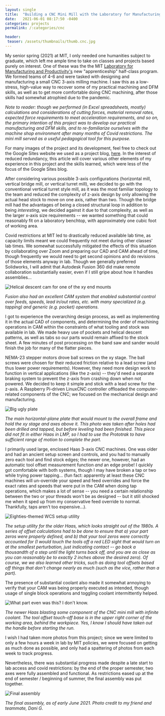 ```yaml
---
layout: single
title:  "Building a CNC Mini Mill with the Laboratory for Manufacturing and Productivity during Covid"
date:   2021-06-01 08:17:50 -0400
categories: projects
permalink: /:categories/cnc

header:
 teaser: /assets/thumbnails/thumb.cnc.jpg
---
```

My senior spring (2021) at MIT, I only needed one humanities subject to graduate, which left me ample time to take on classes and projects based purely on interest. One of these was the the MIT [Laboratory for Manufacturing and Productivity's](https://lmp.mit.edu) new "apprenticeship" half-class program. We formed teams of 4-6 and were tasked with designing and manufacturing a small CNC 3-axis milling machine. I saw this as a low-stress, high-value way to recover some of my practical machining and DFM skills, as well as to get more comfortable doing CNC machining, after those skills had somewhat atrophied due to the pandemic.


*Note to reader: though we performed (in Excel spreadsheets, mostly) calculations and considerations of cutting forces, material removal rates, expected force requirements to meet acceleration requirements, and so on, the primary intention of this project was to develop our practical manufacturing and DFM skills, and to re-familiarize ourselves with the machine shop environment after many months of Covid restrictions. The mini mill served as a useful pedagogical tool for this purpose.*

For many images of the project and its development, feel free to check out the Google Sites website we used as a project blog, [here](https://sites.google.com/view/2s982/weekly-deliverables). 
In the interest of reduced redundancy, this article will cover various other elements of my experience in this project and the skills learned, which were less of the focus of the Google Sites blog.

After considering various possible 3-axis configurations (horizontal mill, vertical bridge mill, or vertical turret mill), we decided to go with the conventional vertical turret style mill, as it was the most familiar topology to the team and reduced the complexity of z-axis design by only allowing the actual head stock to move on one axis, rather than two. Though the bridge mill had the advantages of being a closed structural loop in addition to being *interesting*, we decided against it due to that complexity, as well as the larger x-axis size requirements -- we wanted something that could reasonably fit on a laboratory benchtop, with approximately one cubic foot of working area.

Covid restrictions at MIT led to drastically reduced available lab time, as capacity limits meant we could frequently not meet during other classes' lab times. 
We somewhat successfully mitigated the effects of this situation by collaborating over Zoom and preparing our CAD and CAM ahead of time, though frequently we would need to get second opinions and do revisions of those elements anyway in lab. 
Though we generally preferred Solidworks, I will admit that Autodesk Fusion 360 did make remote collaboration substantially easier, even if I still gripe about how it handles assemblies...

![Helical descent cam for one of the xy end mounts](/projects/cnc/helix_cam.png)

*Fusion also had an excellent CAM system that enabled substantial control over feeds, speeds, lead in/out rates, etc. with many specialized (e.g. tapping) and generic (e.g. pocket) operations.*

I got to experience the overarching design process, as well as implementing it in the actual CAD of components, and determining the order of machining operations in CAM within the constraints of what tooling and stock was available in lab. We made heavy use of pockets and helical descent patterns, as well as tabs so our parts would remain affixed to the stock sheet. A few minutes of post processing on the band saw and sander would finish the job for many of the flatter pieces.

NEMA-23 stepper motors drove ball screws on the xy stage. The ball screws were chosen for their reduced friction relative to a lead screw (and thus lower power requirements). However, they need more design work to function in vertical applications (like the z-axis) -- they'd need a separate braking system to prevent the z-axis from crashing down when not powered. We decided to keep it simple and stick with a lead screw for the z-axis. A Raspberry Pi-driven LinuxCNC controller offloaded the computer-related components of the CNC; we focused on the mechanical design and manufacturing.


![Big ugly plate](/projects/cnc/large_plate.jpg)

*The main horizontal-plane plate that would mount to the overall frame and hold the xy stage and axes above it. This photo was taken after holes had been drilled and tapped, but before leveling had been finished. This piece did not fit in either Haas in LMP, so I had to use the Prototrak to have sufficient range of motion to complete the part.*

I primarily used large, enclosed Haas 3-axis CNC machines. One was older and had an ancient setup screen and controls, and you had to manually zero each tool and find stock edges; the newer one, however, had an automatic tool offset measurement function *and* an edge probe! I quickly got comfortable with both systems, though I may have broken a tap or two while trying power tapping... (fun fact: apparently at least these CNC machines will un-override your speed and feed overrides and force the exact rates and speeds that were put in the CAM when doing tap operations, which makes a lot of sense -- you need a certain relationship between the two or your threads won't be as designed -- but it still shocked me when it sped up from my conservative feed override to normal. Thankfully, taps aren't too expensive...).

![Eighties-themed WCS setup utility](/projects/cnc/wcs.jpg)

*The setup utility for the older Haas, which looks straight out of the 1980s. A series of offset calculations had to be done to ensure that a) your part zeros were properly defined, and b) that your tool zeros were correctly accounted for (I would touch the tools off a red LED sight that would turn on at the smallest perturbation, just indicating contact -- go back a thousandth of a step until the light turns back off, and you are as close as you can reasonably be to exactly 2 inches above the desired zero). Of course, we we also learned other tricks, such as doing tool offsets based off things that don't change nearly as much (such as the vice, rather than a part).*

The presence of substantial coolant also made it somewhat annoying to verify that your CAM was being properly executed as intended, though usage of single block operations and toggling coolant intermittently helped.

![What part even was this? I don't know.](/projects/cnc/wet_haas.jpg)

*The newer Haas blasting some component of the CNC mini mill with infinite coolant. The tool offset touch-off base is in the upper right corner of the working area, behind the workpiece. Yes, I know I should have taken out the handle before starting the run.*

I wish I had taken more photos from this project; since we were limited to only a few hours a week in lab by MIT policies, we were focused on getting as much done as possible, and only had a spattering of photos from each week to track progress. 

Nevertheless, there was substantial progress made despite a late start to lab access and covid restrictions: by the end of the proper semester, two axes were fully assembled and functional. As restrictions eased up at the end of semester / beginning of summer, the final assembly was put together.

![Final assembly](/projects/cnc/cnc_assembled.jpg)

*The final assembly, as of early June 2021. Photo credit to my friend and teammate, Dani G.*

